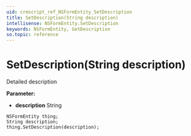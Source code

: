 ```yaml
---
uid: crmscript_ref_NSFormEntity_SetDescription
title: SetDescription(String description)
intellisense: NSFormEntity.SetDescription
keywords: NSFormEntity, GetDescription
so.topic: reference
---
```


# SetDescription(String description)

Detailed description

**Parameter:** 
* **description** String

```crmscript
NSFormEntity thing;
String description;
thing.SetDescription(description);
```

